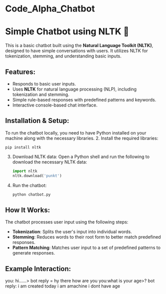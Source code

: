 # Code_Alpha_Chatbot
# Simple Chatbot using NLTK 🤖

This is a basic chatbot built using the **Natural Language Toolkit (NLTK)**, designed to have simple conversations with users. It utilizes NLTK for tokenization, stemming, and understanding basic inputs.

## Features:
- Responds to basic user inputs.
- Uses **NLTK** for natural language processing (NLP), including tokenization and stemming.
- Simple rule-based responses with predefined patterns and keywords.
- Interactive console-based chat interface.

## Installation & Setup:
To run the chatbot locally, you need to have Python installed on your machine along with the necessary libraries.
2. Install the required libraries:
    
    pip install nltk
  

3. Download NLTK data:
    Open a Python shell and run the following to download the necessary NLTK data:
    ```python
    import nltk
    nltk.download('punkt')
    ```

4. Run the chatbot:
    ```bash
    python chatbot.py
    ```

## How It Works:
The chatbot processes user input using the following steps:
- **Tokenization**: Splits the user's input into individual words.
- **Stemming**: Reduces words to their root form to better match predefined responses.
- **Pattern Matching**: Matches user input to a set of predefined patterns to generate responses.

## Example Interaction:
you: hi......> bot reply = hy there how are you 
you:what is your age>? bot reply: i am created today i am amachine i dont have age 
